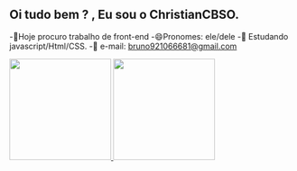 ## Oi tudo bem ? , Eu sou o ChristianCBSO. 

-🔭Hoje procuro trabalho de front-end
-😄Pronomes: ele/dele 
-📙 Estudando javascript/Html/CSS. 
-📧 e-mail: bruno921066681@gmail.com


<div>
  <a href="https://beacons.ai/ChristianCBSO">
  <img height="180em" src="https://github-readme-stats.vercel.app/api?username=ChristianCBSO&show_icons=true&theme=dark&include_all_commits=true&count_private=true"/>
  <img height="180em" src="https://github-readme-stats.vercel.app/api/top-langs/?username=ChristianCBSO&layout=compact&langs_count=16&theme=dark"/>
</div>
  











<!---
ChristianCBSO/ChristianCBSO is a ✨ special ✨ repository because its `README.md` (this file) appears on your GitHub profile.
You can click the Preview link to take a look at your changes.
--->

